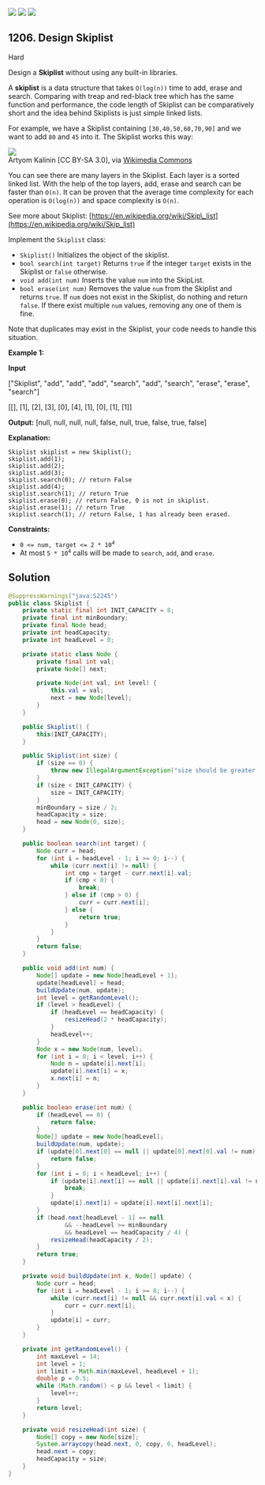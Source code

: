 [![](https://img.shields.io/github/stars/javadev/LeetCode-in-Java?label=Stars&style=flat-square)](https://github.com/javadev/LeetCode-in-Java)
[![](https://img.shields.io/github/forks/javadev/LeetCode-in-Java?label=Fork%20me%20on%20GitHub%20&style=flat-square)](https://github.com/javadev/LeetCode-in-Java/fork)
[![](https://img.shields.io/badge/-LeetCode%20in%20Kotlin-blue?style=flat-square)](https://github.com/javadev/LeetCode-in-Kotlin)

## 1206\. Design Skiplist

Hard

Design a **Skiplist** without using any built-in libraries.

A **skiplist** is a data structure that takes `O(log(n))` time to add, erase and search. Comparing with treap and red-black tree which has the same function and performance, the code length of Skiplist can be comparatively short and the idea behind Skiplists is just simple linked lists.

For example, we have a Skiplist containing `[30,40,50,60,70,90]` and we want to add `80` and `45` into it. The Skiplist works this way:

![](https://assets.leetcode.com/uploads/2019/09/27/1506_skiplist.gif)  
Artyom Kalinin [CC BY-SA 3.0], via [Wikimedia Commons](https://commons.wikimedia.org/wiki/File:Skip_list_add_element-en.gif "Artyom Kalinin [CC BY-SA 3.0 (https://creativecommons.org/licenses/by-sa/3.0)], via Wikimedia Commons")

You can see there are many layers in the Skiplist. Each layer is a sorted linked list. With the help of the top layers, add, erase and search can be faster than `O(n)`. It can be proven that the average time complexity for each operation is `O(log(n))` and space complexity is `O(n)`.

See more about Skiplist: [https://en.wikipedia.org/wiki/Skip\_list](https://en.wikipedia.org/wiki/Skip_list)

Implement the `Skiplist` class:

*   `Skiplist()` Initializes the object of the skiplist.
*   `bool search(int target)` Returns `true` if the integer `target` exists in the Skiplist or `false` otherwise.
*   `void add(int num)` Inserts the value `num` into the SkipList.
*   `bool erase(int num)` Removes the value `num` from the Skiplist and returns `true`. If `num` does not exist in the Skiplist, do nothing and return `false`. If there exist multiple `num` values, removing any one of them is fine.

Note that duplicates may exist in the Skiplist, your code needs to handle this situation.

**Example 1:**

**Input**

["Skiplist", "add", "add", "add", "search", "add", "search", "erase", "erase", "search"]

[[], [1], [2], [3], [0], [4], [1], [0], [1], [1]]

**Output:** [null, null, null, null, false, null, true, false, true, false]

**Explanation:** 

    Skiplist skiplist = new Skiplist(); 
    skiplist.add(1); 
    skiplist.add(2); 
    skiplist.add(3); 
    skiplist.search(0); // return False 
    skiplist.add(4); 
    skiplist.search(1); // return True 
    skiplist.erase(0); // return False, 0 is not in skiplist. 
    skiplist.erase(1); // return True 
    skiplist.search(1); // return False, 1 has already been erased.

**Constraints:**

*   <code>0 <= num, target <= 2 * 10<sup>4</sup></code>
*   At most <code>5 * 10<sup>4</sup></code> calls will be made to `search`, `add`, and `erase`.

## Solution

```java
@SuppressWarnings("java:S2245")
public class Skiplist {
    private static final int INIT_CAPACITY = 8;
    private final int minBoundary;
    private final Node head;
    private int headCapacity;
    private int headLevel = 0;

    private static class Node {
        private final int val;
        private Node[] next;

        private Node(int val, int level) {
            this.val = val;
            next = new Node[level];
        }
    }

    public Skiplist() {
        this(INIT_CAPACITY);
    }

    public Skiplist(int size) {
        if (size == 0) {
            throw new IllegalArgumentException("size should be greater than 0");
        }
        if (size < INIT_CAPACITY) {
            size = INIT_CAPACITY;
        }
        minBoundary = size / 2;
        headCapacity = size;
        head = new Node(0, size);
    }

    public boolean search(int target) {
        Node curr = head;
        for (int i = headLevel - 1; i >= 0; i--) {
            while (curr.next[i] != null) {
                int cmp = target - curr.next[i].val;
                if (cmp < 0) {
                    break;
                } else if (cmp > 0) {
                    curr = curr.next[i];
                } else {
                    return true;
                }
            }
        }
        return false;
    }

    public void add(int num) {
        Node[] update = new Node[headLevel + 1];
        update[headLevel] = head;
        buildUpdate(num, update);
        int level = getRandomLevel();
        if (level > headLevel) {
            if (headLevel == headCapacity) {
                resizeHead(2 * headCapacity);
            }
            headLevel++;
        }
        Node x = new Node(num, level);
        for (int i = 0; i < level; i++) {
            Node n = update[i].next[i];
            update[i].next[i] = x;
            x.next[i] = n;
        }
    }

    public boolean erase(int num) {
        if (headLevel == 0) {
            return false;
        }
        Node[] update = new Node[headLevel];
        buildUpdate(num, update);
        if (update[0].next[0] == null || update[0].next[0].val != num) {
            return false;
        }
        for (int i = 0; i < headLevel; i++) {
            if (update[i].next[i] == null || update[i].next[i].val != num) {
                break;
            }
            update[i].next[i] = update[i].next[i].next[i];
        }
        if (head.next[headLevel - 1] == null
                && --headLevel >= minBoundary
                && headLevel == headCapacity / 4) {
            resizeHead(headCapacity / 2);
        }
        return true;
    }

    private void buildUpdate(int x, Node[] update) {
        Node curr = head;
        for (int i = headLevel - 1; i >= 0; i--) {
            while (curr.next[i] != null && curr.next[i].val < x) {
                curr = curr.next[i];
            }
            update[i] = curr;
        }
    }

    private int getRandomLevel() {
        int maxLevel = 14;
        int level = 1;
        int limit = Math.min(maxLevel, headLevel + 1);
        double p = 0.5;
        while (Math.random() < p && level < limit) {
            level++;
        }
        return level;
    }

    private void resizeHead(int size) {
        Node[] copy = new Node[size];
        System.arraycopy(head.next, 0, copy, 0, headLevel);
        head.next = copy;
        headCapacity = size;
    }
}
```